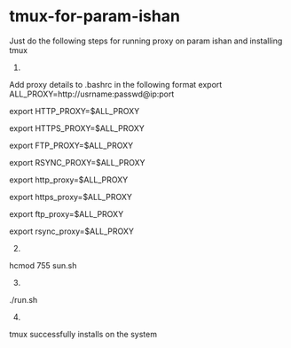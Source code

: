 # tmux-for-param-ishan


Just do the following steps for running proxy on param ishan and installing tmux

1)

Add proxy details to .bashrc in the following format
export ALL_PROXY=http://usrname:passwd@ip:port

export HTTP_PROXY=$ALL_PROXY

export HTTPS_PROXY=$ALL_PROXY

export FTP_PROXY=$ALL_PROXY

export RSYNC_PROXY=$ALL_PROXY

export http_proxy=$ALL_PROXY

export https_proxy=$ALL_PROXY

export ftp_proxy=$ALL_PROXY

export rsync_proxy=$ALL_PROXY

2)

hcmod 755 sun.sh

3)
./run.sh

4)
tmux successfully installs on the system
